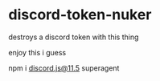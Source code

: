 # discord-token-nuker
destroys a discord token with this thing

enjoy this i guess

npm i discord.js@11.5 superagent
